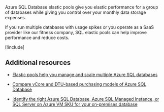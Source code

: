 Azure SQL Database elastic pools give you elastic performance for a group of databases while giving you control over your monthly data storage expenses. 

If you run multiple databases with usage spikes or you operate as a SaaS provider like our fitness company, SQL elastic pools can help improve performance and reduce costs.

[!include[](../../../includes/azure-sandbox-cleanup.md)]

## Additional resources

- [Elastic pools help you manage and scale multiple Azure SQL databases](/azure/sql-database/sql-database-elastic-pool)

- [Compare vCore and DTU-based purchasing models of Azure SQL Database](/azure/sql-database/sql-database-purchase-models)

- [Identify the right Azure SQL Database, Azure SQL Managed Instance, or SQL Server on Azure VM SKU for your on-premises database](/sql/dma/dma-sku-recommend-sql-db)